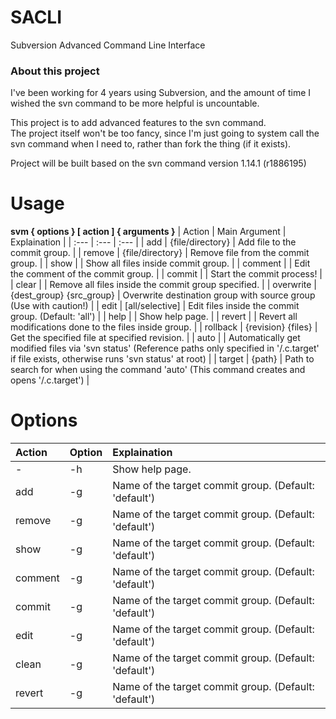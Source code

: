 # SACLI
Subversion Advanced Command Line Interface
  
### About this project
I've been working for 4 years using Subversion, and the amount of time I wished the svn command to be more helpful is uncountable.  
  
This project is to add advanced features to the svn command.  
The project itself won't be too fancy, since I'm just going to system call the svn command when I need to, rather than fork the thing (if it exists). 
  
Project will be built based on the svn command version 1.14.1 (r1886195)  
  
# Usage
**svm { options } \[ action \] { arguments }**
| Action    | Main Argument              | Explaination                                                                                                                                           |
| :---      | :---                       | :---                                                                                                                                                   |
| add       | {file/directory}           | Add file to the commit group.                                                                                                                          |
| remove    | {file/directory}           | Remove file from the commit group.                                                                                                                     |
| show      |                            | Show all files inside commit group.                                                                                                                    |
| comment   |                            | Edit the comment of the commit group.                                                                                                                  |
| commit    |                            | Start the commit process!                                                                                                                              |
| clear     |                            | Remove all files inside the commit group specified.                                                                                                    |
| overwrite | {dest\_group} {src\_group} | Overwrite destination group with source group (Use with caution!)                                                                                      |
| edit      | \[all/selective\]          | Edit files inside the commit group. (Default: 'all')                                                                                                   |
| help      |                            | Show help page.                                                                                                                                        |
| revert    |                            | Revert all modifications done to the files inside group.                                                                                               |
| rollback  | {revision} {files}         | Get the specified file at specified revision.                                                                                                          |
| auto      |                            | Automatically get modified files via 'svn status' (Reference paths only specified in '/.c.target' if file exists, otherwise runs 'svn status' at root) |
| target    | {path}                     | Path to search for when using the command 'auto' (This command creates and opens '/.c.target')                                                         |
  
# Options
| Action  | Option | Explaination                                          |
| :---    | :---   | :---                                                  |
| -       | -h     | Show help page.                                       |
| add     | -g     | Name of the target commit group. (Default: 'default') |
| remove  | -g     | Name of the target commit group. (Default: 'default') |
| show    | -g     | Name of the target commit group. (Default: 'default') |
| comment | -g     | Name of the target commit group. (Default: 'default') |
| commit  | -g     | Name of the target commit group. (Default: 'default') |
| edit    | -g     | Name of the target commit group. (Default: 'default') |
| clean   | -g     | Name of the target commit group. (Default: 'default') |
| revert  | -g     | Name of the target commit group. (Default: 'default') |
